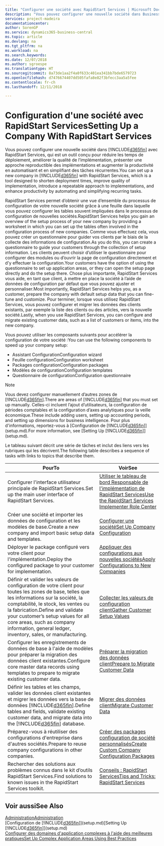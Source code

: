 ```yaml
---
title: "Configurer une société avec RapidStart Services | Microsoft Docs"
description: "Vous pouvez configurer une nouvelle société dans Business Central avec RapidStart Services, qui est un outil conçu pour réduire les temps de déploiement, améliorer la qualité de l’implémentation, présenter une approche reproductible des implémentations et augmenter la productivité en automatisant et en simplifiant des tâches récurrentes."
services: project-madeira
documentationcenter: 
author: SorenGP
ms.service: dynamics365-business-central
ms.topic: article
ms.devlang: na
ms.tgt_pltfrm: na
ms.workload: na
ms.search.keywords: 
ms.date: 12/07/2018
ms.author: sgroespe
ms.translationtype: HT
ms.sourcegitcommit: 8a73de1aa2f4a0f633c401ea341bb7bde6579723
ms.openlocfilehash: d7476674407dd505fafa8e82f3bfecc3aa5a5fee
ms.contentlocale: fr-ch
ms.lasthandoff: 12/11/2018

---
```

# <a name="setting-up-a-company-with-rapidstart-services"></a><span data-ttu-id="6ad4d-103">Configuration d'une société avec RapidStart Services</span><span class="sxs-lookup"><span data-stu-id="6ad4d-103">Setting Up a Company With RapidStart Services</span></span>
<span data-ttu-id="6ad4d-104">Vous pouvez configurer une nouvelle société dans [!INCLUDE[d365fin](includes/d365fin_md.md)] avec RapidStart Services, qui est un outil conçu pour réduire les temps de déploiement, améliorer la qualité de l’implémentation, présenter une approche reproductible des implémentations et augmenter la productivité en automatisant et en simplifiant des tâches récurrentes.</span><span class="sxs-lookup"><span data-stu-id="6ad4d-104">You can set up a new company in [!INCLUDE[d365fin](includes/d365fin_md.md)] with RapidStart Services, which is a tool designed to shorten deployment times, improve quality of implementation, introduce a repeatable approach to implementations, and enhance productivity by automating and simplifying recurring tasks.</span></span>  

<span data-ttu-id="6ad4d-105">RapidStart Services permet d’obtenir une vue d’ensemble du processus de configuration de votre nouvelle société grâce à une feuille dans laquelle vous pouvez configurer les tables souvent impliquées dans le processus de configuration de nouvelles sociétés.</span><span class="sxs-lookup"><span data-stu-id="6ad4d-105">RapidStart Services helps you gain an overview of the setup process of your new company by providing a worksheet in which you can set up the tables often involved in the configuration process of new companies.</span></span> <span data-ttu-id="6ad4d-106">Comme vous effectuez cela, vous pouvez créer un questionnaire pour guider vos clients par le biais de la collecte des informations de configuration.</span><span class="sxs-lookup"><span data-stu-id="6ad4d-106">As you do this, you can create a questionnaire to guide your customers through the collection of setup information.</span></span> <span data-ttu-id="6ad4d-107">Les clients peuvent choisir d’utiliser le questionnaire pour configurer des modules ou d’ouvrir la page de configuration directement et d'y effectuer la configuration.</span><span class="sxs-lookup"><span data-stu-id="6ad4d-107">Your customers have the option of using the questionnaire to set up application areas, or they can open the setup page directly and do the setup there.</span></span> <span data-ttu-id="6ad4d-108">Chose plus importante, RapidStart Services vous aide, en tant que client, à mettre en place la société à l’aide de données de configuration par défaut que vous pouvez ajuster et personnaliser.</span><span class="sxs-lookup"><span data-stu-id="6ad4d-108">Most importantly, RapidStart Services helps you, as a customer, prepare the company with default setup data that you can fine-tune and customize.</span></span> <span data-ttu-id="6ad4d-109">Pour terminer, lorsque vous utilisez RapidStart Services, vous pouvez configurer et migrer les données des clients existants, par exemple la liste des clients ou des articles, vers la nouvelle société.</span><span class="sxs-lookup"><span data-stu-id="6ad4d-109">Lastly, when you use RapidStart Services, you can configure and migrate existing customer data, such as a list of customers or items, into the new company.</span></span>

<span data-ttu-id="6ad4d-110">Vous pouvez utiliser les composants suivants pour accélérer la configuration de votre société :</span><span class="sxs-lookup"><span data-stu-id="6ad4d-110">You can use the following components to speed up your company setup:</span></span>  

-   <span data-ttu-id="6ad4d-111">Assistant Configuration</span><span class="sxs-lookup"><span data-stu-id="6ad4d-111">Configuration wizard</span></span>  
-   <span data-ttu-id="6ad4d-112">Feuille configuration</span><span class="sxs-lookup"><span data-stu-id="6ad4d-112">Configuration worksheet</span></span>  
-   <span data-ttu-id="6ad4d-113">Packages configuration</span><span class="sxs-lookup"><span data-stu-id="6ad4d-113">Configuration packages</span></span>  
-   <span data-ttu-id="6ad4d-114">Modèles de configuration</span><span class="sxs-lookup"><span data-stu-id="6ad4d-114">Configuration templates</span></span>  
-   <span data-ttu-id="6ad4d-115">Questionnaire de configuration</span><span class="sxs-lookup"><span data-stu-id="6ad4d-115">Configuration questionnaire</span></span>  

> [!Note]  
>  <span data-ttu-id="6ad4d-116">Vous devez configurer manuellement d’autres zones de [!INCLUDE[d365fin](includes/d365fin_md.md)].</span><span class="sxs-lookup"><span data-stu-id="6ad4d-116">There are areas of [!INCLUDE[d365fin](includes/d365fin_md.md)] that you must set up manually.</span></span> <span data-ttu-id="6ad4d-117">Celles-ci incluent l’ajout d’utilisateurs, la configuration de périodes comptables et la configuration d’axes analytiques pour la veille économique.</span><span class="sxs-lookup"><span data-stu-id="6ad4d-117">These include adding users, setting up accounting periods, and setting up dimensions for business intelligence.</span></span> <span data-ttu-id="6ad4d-118">Pour plus d'informations, reportez-vous à [Configuration de [!INCLUDE[d365fin](includes/d365fin_md.md)]](setup.md).</span><span class="sxs-lookup"><span data-stu-id="6ad4d-118">For more information, see [Setting Up [!INCLUDE[d365fin](includes/d365fin_md.md)]](setup.md).</span></span>

 <span data-ttu-id="6ad4d-119">Le tableau suivant décrit une série de tâches et inclut des liens vers les rubriques qui les décrivent.</span><span class="sxs-lookup"><span data-stu-id="6ad4d-119">The following table describes a sequence of tasks with links to topics that describe them.</span></span>

|<span data-ttu-id="6ad4d-120">**Pour**</span><span class="sxs-lookup"><span data-stu-id="6ad4d-120">**To**</span></span>|<span data-ttu-id="6ad4d-121">**Voir**</span><span class="sxs-lookup"><span data-stu-id="6ad4d-121">**See**</span></span>|  
|------------|-------------|  
|<span data-ttu-id="6ad4d-122">Configurer l'interface utilisateur principale de RapidStart Services.</span><span class="sxs-lookup"><span data-stu-id="6ad4d-122">Set up the main user interface of RapidStart Services.</span></span>|[<span data-ttu-id="6ad4d-123">Utiliser le tableau de bord Responsable de l'implémentation de RapidStart Services</span><span class="sxs-lookup"><span data-stu-id="6ad4d-123">Use the RapidStart Services Implementer Role Center</span></span>](admin-how-to-use-the-rapidstart-services-role-center-to-track-progress.md)|  
|<span data-ttu-id="6ad4d-124">Créer une société et importer les données de configuration et les modèles de base.</span><span class="sxs-lookup"><span data-stu-id="6ad4d-124">Create a new company and import basic setup data and templates.</span></span>|[<span data-ttu-id="6ad4d-125">Configurer une société</span><span class="sxs-lookup"><span data-stu-id="6ad4d-125">Set Up Company Configuration</span></span>](admin-set-up-company-configuration.md)|  
|<span data-ttu-id="6ad4d-126">Déployer le package configuré vers votre client pour l'implémentation.</span><span class="sxs-lookup"><span data-stu-id="6ad4d-126">Deploy the configured package to your customer for implementation.</span></span>|[<span data-ttu-id="6ad4d-127">Appliquer des configurations aux nouvelles sociétés</span><span class="sxs-lookup"><span data-stu-id="6ad4d-127">Apply Configurations to New Companies</span></span>](admin-apply-configuration-to-new-companies.md)|
|<span data-ttu-id="6ad4d-128">Définir et valider les valeurs de configuration de votre client pour toutes les zones de base, telles que les informations sur la société, la comptabilité, le stock, les ventes ou la fabrication.</span><span class="sxs-lookup"><span data-stu-id="6ad4d-128">Define and validate your customer’s setup values for all core areas, such as company information, general ledger, inventory, sales, or manufacturing.</span></span>|[<span data-ttu-id="6ad4d-129">Collecter les valeurs de configuration client</span><span class="sxs-lookup"><span data-stu-id="6ad4d-129">Gather Customer Setup Values</span></span>](admin-gather-customer-setup-values.md)|  
|<span data-ttu-id="6ad4d-130">Configurer les enregistrements de données de base à l'aide de modèles pour préparer la migration des données client existantes.</span><span class="sxs-lookup"><span data-stu-id="6ad4d-130">Configure core master data records using templates to prepare to migrate existing customer data.</span></span>|[<span data-ttu-id="6ad4d-131">Préparer la migration des données client</span><span class="sxs-lookup"><span data-stu-id="6ad4d-131">Prepare to Migrate Customer Data</span></span>](admin-use-templates-to-prepare-customer-data-for-migration.md)|  
|<span data-ttu-id="6ad4d-132">Définir les tables et les champs, valider les données client existantes et migrer les données vers la base de données [!INCLUDE[d365fin](includes/d365fin_md.md)].</span><span class="sxs-lookup"><span data-stu-id="6ad4d-132">Define tables and fields, validate existing customer data, and migrate data into the [!INCLUDE[d365fin](includes/d365fin_md.md)] database.</span></span>|[<span data-ttu-id="6ad4d-133">Migrer des données client</span><span class="sxs-lookup"><span data-stu-id="6ad4d-133">Migrate Customer Data</span></span>](admin-migrate-customer-data.md)|
|<span data-ttu-id="6ad4d-134">Préparez-vous à réutiliser des configurations d'entreprise dans d'autres sociétés.</span><span class="sxs-lookup"><span data-stu-id="6ad4d-134">Prepare to reuse company configurations in other companies.</span></span>|[<span data-ttu-id="6ad4d-135">Créer des packages configuration de société personnalisés</span><span class="sxs-lookup"><span data-stu-id="6ad4d-135">Create Custom Company Configuration Packages</span></span>](admin-how-to-create-custom-company-configuration-packages.md)|
|<span data-ttu-id="6ad4d-136">Rechercher des solutions aux problèmes connus dans le kit d’outils RapidStart Services.</span><span class="sxs-lookup"><span data-stu-id="6ad4d-136">Find solutions to known issues in the RapidStart Services toolkit.</span></span>|[<span data-ttu-id="6ad4d-137">Conseils : RapidStart Services</span><span class="sxs-lookup"><span data-stu-id="6ad4d-137">Tips and Tricks: RapidStart Services</span></span>](admin-tips-and-tricks-rapidstart-services.md)|  

## <a name="see-also"></a><span data-ttu-id="6ad4d-138">Voir aussi</span><span class="sxs-lookup"><span data-stu-id="6ad4d-138">See Also</span></span>  
[<span data-ttu-id="6ad4d-139">Administration</span><span class="sxs-lookup"><span data-stu-id="6ad4d-139">Administration</span></span>](admin-setup-and-administration.md)  
<span data-ttu-id="6ad4d-140">[Configuration de [!INCLUDE[d365fin](includes/d365fin_md.md)]](setup.md)</span><span class="sxs-lookup"><span data-stu-id="6ad4d-140">[Setting Up [!INCLUDE[d365fin](includes/d365fin_md.md)]](setup.md)</span></span>  
[<span data-ttu-id="6ad4d-141">Configurer des domaines d'application complexes à l'aide des meilleures pratiques</span><span class="sxs-lookup"><span data-stu-id="6ad4d-141">Set Up Complex Application Areas Using Best Practices</span></span>](set-up-complex-application-areas-using-best-practices.md)   

